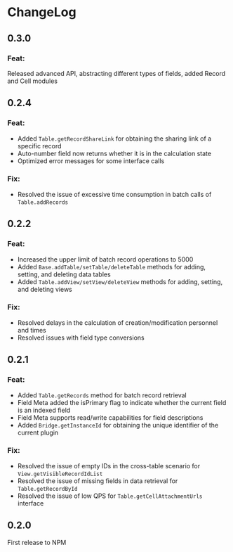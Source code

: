 # ChangeLog

## 0.3.0
### Feat:
Released advanced API, abstracting different types of fields, added Record and Cell modules

## 0.2.4
### Feat:
- Added `Table.getRecordShareLink` for obtaining the sharing link of a specific record
- Auto-number field now returns whether it is in the calculation state
- Optimized error messages for some interface calls

### Fix:
- Resolved the issue of excessive time consumption in batch calls of `Table.addRecords`

## 0.2.2
### Feat:
- Increased the upper limit of batch record operations to 5000
- Added `Base.addTable/setTable/deleteTable` methods for adding, setting, and deleting data tables
- Added `Table.addView/setView/deleteView` methods for adding, setting, and deleting views

### Fix:
- Resolved delays in the calculation of creation/modification personnel and times
- Resolved issues with field type conversions

## 0.2.1
### Feat:
- Added `Table.getRecords` method for batch record retrieval
- Field Meta added the isPrimary flag to indicate whether the current field is an indexed field
- Field Meta supports read/write capabilities for field descriptions
- Added `Bridge.getInstanceId` for obtaining the unique identifier of the current plugin
### Fix:
- Resolved the issue of empty IDs in the cross-table scenario for `View.getVisibleRecordIdList`
- Resolved the issue of missing fields in data retrieval for `Table.getRecordById`
- Resolved the issue of low QPS for `Table.getCellAttachmentUrls` interface

## 0.2.0
First release to NPM